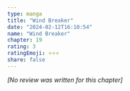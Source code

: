 ```yaml
---
type: manga
title: "Wind Breaker"
date: "2024-02-12T16:10:54"
name: "Wind Breaker"
chapter: 19
rating: 3
ratingEmoji: ⭐️⭐️⭐️
share: false
---
```


_[No review was written for this chapter]_
